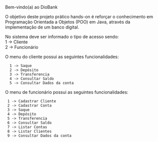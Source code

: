 Bem-vindo(a) ao DioBank

O objetivo deste projeto prático hands-on é reforçar o conhecimento em Programação Orientada a Objetos (POO) em Java, através da implementação de um banco digital.

No sistema deve ser informado o tipo de acesso sendo:  
    1 -> Cliente  
    2 -> Funcionário  

O menu do cliente possui as seguintes funcionalidades:  

      1 -> Saque
      2 -> Depósito
      3 -> Transferencia
      4 -> Consultar Saldo
      5 -> Consultar Dados da conta

O menu de funcionário possui as seguintes funcionalidades:  

     1 -> Cadastrar Cliente
     2 -> Cadastrar Conta
     3 -> Saque
     4 -> Depósito
     5 -> Transferencia
     6 -> Consultar Saldo
     7 -> Listar Contas
     8 -> Listar Clientes
     9 -> Consultar Dados da conta
